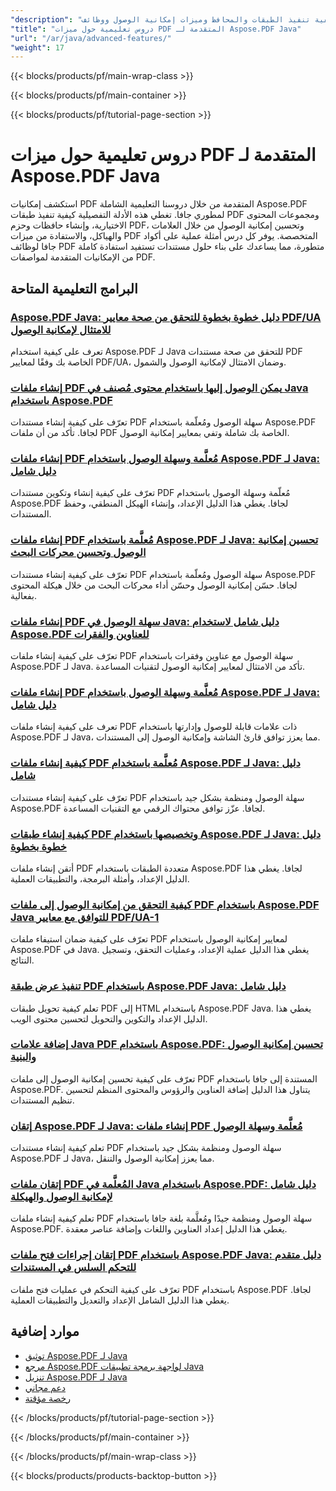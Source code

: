 ```yaml
---
"description": "تعلم كيفية تنفيذ الطبقات والمحافظ وميزات إمكانية الوصول ووظائف PDF المتقدمة باستخدام دروس Aspose.PDF Java هذه."
"title": "دروس تعليمية حول ميزات PDF المتقدمة لـ Aspose.PDF Java"
"url": "/ar/java/advanced-features/"
"weight": 17
---
```


{{< blocks/products/pf/main-wrap-class >}}

{{< blocks/products/pf/main-container >}}

{{< blocks/products/pf/tutorial-page-section >}}
# دروس تعليمية حول ميزات PDF المتقدمة لـ Aspose.PDF Java

استكشف إمكانيات PDF المتقدمة من خلال دروسنا التعليمية الشاملة Aspose.PDF لمطوري جافا. تغطي هذه الأدلة التفصيلية كيفية تنفيذ طبقات PDF ومجموعات المحتوى الاختيارية، وإنشاء حافظات وحزم PDF، وتحسين إمكانية الوصول من خلال العلامات والهياكل، والاستفادة من ميزات PDF المتخصصة. يوفر كل درس أمثلة عملية على أكواد جافا لوظائف PDF متطورة، مما يساعدك على بناء حلول مستندات تستفيد استفادة كاملة من الإمكانيات المتقدمة لمواصفات PDF.

## البرامج التعليمية المتاحة

### [Aspose.PDF Java: دليل خطوة بخطوة للتحقق من صحة معايير PDF/UA للامتثال لإمكانية الوصول](./validate-pdf-ua-aspose-java-guide/)
تعرف على كيفية استخدام Aspose.PDF لـ Java للتحقق من صحة مستندات PDF الخاصة بك وفقًا لمعايير PDF/UA، وضمان الامتثال لإمكانية الوصول والشمول.

### [إنشاء ملفات PDF يمكن الوصول إليها باستخدام محتوى مُصنف في Java باستخدام Aspose.PDF](./create-accessible-pdfs-tagged-content-java-aspose-pdf/)
تعرّف على كيفية إنشاء مستندات PDF سهلة الوصول ومُعلّمة باستخدام Aspose.PDF لجافا. تأكد من أن ملفات PDF الخاصة بك شاملة وتفي بمعايير إمكانية الوصول.

### [إنشاء ملفات PDF مُعلَّمة وسهلة الوصول باستخدام Aspose.PDF لـ Java: دليل شامل](./aspose-pdf-java-create-tagged-pdfs/)
تعرّف على كيفية إنشاء وتكوين مستندات PDF مُعلّمة وسهلة الوصول باستخدام Aspose.PDF لجافا. يغطي هذا الدليل الإعداد، وإنشاء الهيكل المنطقي، وحفظ المستندات.

### [إنشاء ملفات PDF مُعلَّمة باستخدام Aspose.PDF لـ Java: تحسين إمكانية الوصول وتحسين محركات البحث](./create-tagged-pdf-aspose-java/)
تعرّف على كيفية إنشاء مستندات PDF سهلة الوصول ومُعلّمة باستخدام Aspose.PDF لجافا. حسّن إمكانية الوصول وحسّن أداء محركات البحث من خلال هيكلة المحتوى بفعالية.

### [إنشاء ملفات PDF سهلة الوصول في Java: دليل شامل لاستخدام Aspose.PDF للعناوين والفقرات](./accessible-pdfs-aspose-pdf-java/)
تعرّف على كيفية إنشاء ملفات PDF سهلة الوصول مع عناوين وفقرات باستخدام Aspose.PDF لـ Java. تأكد من الامتثال لمعايير إمكانية الوصول لتقنيات المساعدة.

### [إنشاء ملفات PDF مُعلَّمة وسهلة الوصول باستخدام Aspose.PDF لـ Java: دليل شامل](./aspose-pdf-java-tagged-pdfs-creation/)
تعرف على كيفية إنشاء ملفات PDF ذات علامات قابلة للوصول وإدارتها باستخدام Aspose.PDF لـ Java، مما يعزز توافق قارئ الشاشة وإمكانية الوصول إلى المستندات.

### [كيفية إنشاء ملفات PDF مُعلَّمة باستخدام Aspose.PDF لـ Java: دليل شامل](./create-tagged-pdfs-aspose-pdf-java/)
تعرّف على كيفية إنشاء مستندات PDF سهلة الوصول ومنظمة بشكل جيد باستخدام Aspose.PDF لجافا. عزّز توافق محتواك الرقمي مع التقنيات المساعدة.

### [كيفية إنشاء طبقات PDF وتخصيصها باستخدام Aspose.PDF لـ Java: دليل خطوة بخطوة](./create-pdf-layers-aspose-java/)
أتقن إنشاء ملفات PDF متعددة الطبقات باستخدام Aspose.PDF لجافا. يغطي هذا الدليل الإعداد، وأمثلة البرمجة، والتطبيقات العملية.

### [كيفية التحقق من إمكانية الوصول إلى ملفات PDF باستخدام Aspose.PDF Java للتوافق مع معايير PDF/UA-1](./validate-pdf-accessibility-aspose-java/)
تعرّف على كيفية ضمان استيفاء ملفات PDF لمعايير إمكانية الوصول باستخدام Aspose.PDF في Java. يغطي هذا الدليل عملية الإعداد، وعمليات التحقق، وتسجيل النتائج.

### [تنفيذ عرض طبقة PDF باستخدام Aspose.PDF Java: دليل شامل](./aspose-pdf-java-layer-rendering-guide/)
تعلم كيفية تحويل طبقات PDF إلى HTML باستخدام Aspose.PDF Java. يغطي هذا الدليل الإعداد والتكوين والتحويل لتحسين محتوى الويب.

### [إضافة علامات Java PDF باستخدام Aspose.PDF: تحسين إمكانية الوصول والبنية](./java-pdf-tagging-aspose-pdf-enhancement/)
تعرّف على كيفية تحسين إمكانية الوصول إلى ملفات PDF المستندة إلى جافا باستخدام Aspose.PDF. يتناول هذا الدليل إضافة العناوين والرؤوس والمحتوى المنظم لتحسين تنظيم المستندات.

### [إتقان Aspose.PDF لـ Java: إنشاء ملفات PDF مُعلَّمة وسهلة الوصول](./master-aspose-pdf-java-tagged-pdfs/)
تعلم كيفية إنشاء مستندات PDF سهلة الوصول ومنظمة بشكل جيد باستخدام Aspose.PDF لـ Java، مما يعزز إمكانية الوصول والتنقل.

### [إتقان ملفات PDF المُعلَّمة في Java باستخدام Aspose.PDF: دليل شامل لإمكانية الوصول والهيكلة](./master-tagged-pdfs-java-aspose-pdf-guide/)
تعلم كيفية إنشاء ملفات PDF سهلة الوصول ومنظمة جيدًا ومُعلَّمة بلغة جافا باستخدام Aspose.PDF. يغطي هذا الدليل إعداد العناوين واللغات وإضافة عناصر معقدة.

### [إتقان إجراءات فتح ملفات PDF باستخدام Aspose.PDF Java: دليل متقدم للتحكم السلس في المستندات](./mastering-pdf-open-actions-aspose-pdf-java/)
تعرّف على كيفية التحكم في عمليات فتح ملفات PDF باستخدام Aspose.PDF لجافا. يغطي هذا الدليل الشامل الإعداد والتعديل والتطبيقات العملية.

## موارد إضافية

- [توثيق Aspose.PDF لـ Java](https://docs.aspose.com/pdf/java/)
- [مرجع Aspose.PDF لواجهة برمجة تطبيقات Java](https://reference.aspose.com/pdf/java/)
- [تنزيل Aspose.PDF لـ Java](https://releases.aspose.com/pdf/java/)
- [دعم مجاني](https://forum.aspose.com/)
- [رخصة مؤقتة](https://purchase.aspose.com/temporary-license/)

{{< /blocks/products/pf/tutorial-page-section >}}

{{< /blocks/products/pf/main-container >}}

{{< /blocks/products/pf/main-wrap-class >}}

{{< blocks/products/products-backtop-button >}}